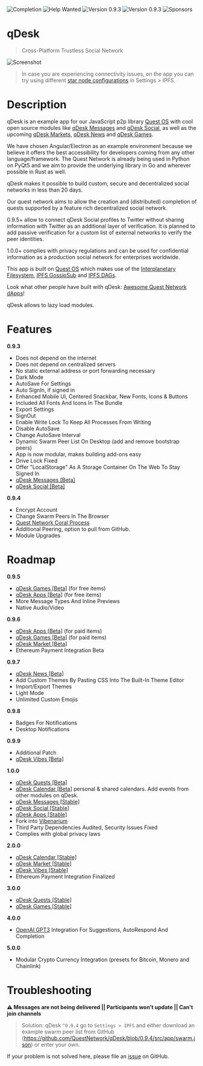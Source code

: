 ![Completion](https://img.shields.io/badge/completion-19%25-orange) ![Help Wanted](https://img.shields.io/badge/%20-help--wanted-%23159818) ![Version 0.9.3](https://img.shields.io/badge/stable-v0.9.4-green) ![Version 0.9.3](https://img.shields.io/badge/dev-v0.9.5-blue) ![Sponsors](https://img.shields.io/badge/sponsors-1-orange)

# qDesk
> Cross-Platform Trustless Social Network

![Screenshot](https://github.com/QuestNetwork/qd-messages-ts/raw/0.9.3/doc/images/0.9.3.png?raw=true)

>In case you are experiencing connectivity issues, on the app you can try using different [star node configurations](#troubleshooting) in Settings > IPFS.

# Description
qDesk is an example app for our JavaScript p2p library [Quest OS](quest-os-js) with cool open source modules like [qDesk Messages](qd-messages-ts) and [qDesk Social](qd-social-ts), as well as the upcoming [qDesk Markets](qd-market-ts), [qDesk News](qd-news-ts) and [qDesk Games](qd-games-ts).

We have chosen Angular/Electron as an example environment because we believe it offers the best accessibility for developers coming from any other language/framework. The Quest Network is already being used in Python on PyQt5 and we aim to provide the underlying library in Go and wherever possible in Rust as well.

qDesk makes it possible to build custom, secure and decentralized social networks in less than 20 days.

Our quest network aims to allow the creation and (distributed) completion of quests supported by a feature rich decentralized social network.

0.9.5+ allow to connect qDesk Social profiles to Twitter without sharing information with Twitter as an additional layer of verification. It is planned to add passive verification for a custom list of external networks to verify the peer identities.

1.0.0+ complies with privacy regulations and can be used for confidential information as a production social network for enterprises worldwide. 

This app is built on [Quest OS](quest-os-js) which makes use of the [Interplanetary Filesystem](https://ipfs.io), [IPFS GossipSub](https://blog.ipfs.io/2020-05-20-gossipsub-v1.1/) and [IPFS DAGs](https://docs.ipfs.io/concepts/merkle-dag/).

Look what other people have built with qDesk: [Awesome Quest Network dApps](https://github.com/QuestNetwork/awesome/blob/master/README.md)!

qDesk allows to lazy load modules.

# Features

**0.9.3**
- Does not depend on the internet
- Does not depend on centralized servers
- No static external address or port forwarding necessary
- Dark Mode
- AutoSave For Settings
- Auto SignIn, if signed in
- Enhanced Mobile UI, Centered Snackbar, New Fonts, Icons & Buttons
- Included All Fonts And Icons In The Bundle
- Export Settings
- SignOut
- Enable Write Lock To Keep All Processes From Writing
- Disable AutoSave
- Change AutoSave Interval
- Dynamic Swarm Peer List On Desktop (add and remove bootstrap peers)
- App is now modular, makes building add-ons easy
- Drive Lock Fixed
- Offer "LocalStorage" As A Storage Container On The Web To Stay Signed In
- [qDesk Messages \[Beta\]](qd-messages-ts)
- [qDesk Social \[Beta\]](quest-social-js)

**0.9.4**
- Encrypt Account
- Change Swarm Peers In The Browser
- [Quest Network Coral Process](quest-coral-js)
- Additional Peering, option to pull from GitHub.
- Module Upgrades

# Roadmap

**0.9.5**
- [qDesk Games \[Beta\]](qd-games-ts) (for free items)
- [qDesk Apps \[Beta\]](qd-apps-ts) (for free items)
- More Message Types And Inline Previews
- Native Audio/Video

**0.9.6**
- [qDesk Apps \[Beta\]](qd-apps-ts) (for paid items)
- [qDesk Games \[Beta\]](qd-games-ts) (for paid items)
- [qDesk Market \[Beta\]](qd-market-ts)
- Ethereum Payment Integration Beta

**0.9.7**
- [qDesk News \[Beta\]](qd-news-ts)
- Add Custom Themes By Pasting CSS Into The Built-In Theme Editor
- Import/Export Themes
- Light Mode
- Unlimited Custom Emojis

**0.9.8**
- Badges For Notifications
- Desktop Notifications

**0.9.9**
- Additional Patch
- [qDesk Vibes \[Beta\]](qd-vibes-ts) 

**1.0.0**
- [qDesk Quests \[Beta\]](qd-quest-ts)
- [qDesk Calendar \[Beta\]](qd-calendar-ts) personal & shared calendars. Add events from other modules on qDesk.
- [qDesk Messages \[Stable\]](qd-messages-ts)
- [qDesk Social \[Stable\]](quest-social-js)
- [qDesk Apps \[Stable\]](qd-apps-ts)
- Fork into [Vibenarium](https://github.com/Vibenarium/vibenarium-platform)
- Third Party Dependencies Audited, Security Issues Fixed
- Complies with global privacy laws

**2.0.0**
- [qDesk Calendar \[Stable\]](qd-calendar-ts)
- [qDesk Market \[Stable\]](qd-market-ts)
- [qDesk Vibes \[Stable\]](qd-vibes-ts) 
- Ethereum Payment Integration Finalized

**3.0.0**
- [qDesk Quests \[Stable\]](qd-quest-ts)
- [qDesk Games \[Stable\]](qd-games-ts)

**4.0.0**
- [OpenAI GPT3](https://en.wikipedia.org/wiki/GPT-3) Integration For Suggestions, AutoRespond And Completion

**5.0.0**
- Modular Crypto Currency Integration (presets for Bitcoin, Monero and Chainlink)


# Troubleshooting
**:warning: Messages are not being delivered || Participants won't update || Can't join channels**<br>
>Solution: qDesk ``^0.9.4`` go to ``Settings > IPFS`` and either download an example swarm peer list from GitHub (https://github.com/QuestNetwork/qDesk/blob/0.9.4/src/app/swarm.json) or enter your own.

If your problem is not solved here, please file an [issue](https://github.com/QuestNetwork/qDesk/issues/new) on GitHub.

